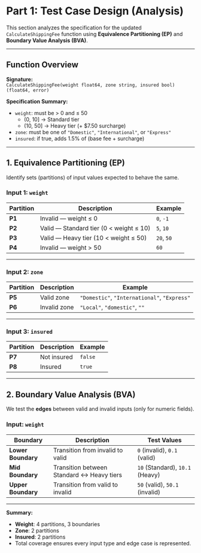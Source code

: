 # Part 1: Test Case Design (Analysis)

This section analyzes the specification for the updated `CalculateShippingFee` function using **Equivalence Partitioning (EP)** and **Boundary Value Analysis (BVA)**.

---

## Function Overview

**Signature:**  
`CalculateShippingFee(weight float64, zone string, insured bool) (float64, error)`

**Specification Summary:**
- `weight`: must be > 0 and ≤ 50  
  - (0, 10] → Standard tier  
  - (10, 50] → Heavy tier (+ $7.50 surcharge)
- `zone`: must be one of `"Domestic"`, `"International"`, or `"Express"`
- `insured`: if true, adds 1.5% of (base fee + surcharge)

---

##  1. Equivalence Partitioning (EP)

Identify sets (partitions) of input values expected to behave the same.

###  Input 1: `weight`

| Partition | Description | Example |
|------------|--------------|----------|
| **P1** | Invalid — weight ≤ 0 | `0`, `-1` |
| **P2** | Valid — Standard tier (0 < weight ≤ 10) | `5`, `10` |
| **P3** | Valid — Heavy tier (10 < weight ≤ 50) | `20`, `50` |
| **P4** | Invalid — weight > 50 | `60` |

---

### Input 2: `zone`

| Partition | Description | Example |
|------------|--------------|----------|
| **P5** | Valid zone | `"Domestic"`, `"International"`, `"Express"` |
| **P6** | Invalid zone | `"Local"`, `"domestic"`, `""` |

---

### Input 3: `insured`

| Partition | Description | Example |
|------------|--------------|----------|
| **P7** | Not insured | `false` |
| **P8** | Insured | `true` |

---

##  2. Boundary Value Analysis (BVA)

We test the **edges** between valid and invalid inputs (only for numeric fields).

### Input: `weight`

| Boundary | Description | Test Values |
|-----------|--------------|--------------|
| **Lower Boundary** | Transition from invalid to valid | `0` (invalid), `0.1` (valid) |
| **Mid Boundary** | Transition between Standard ↔ Heavy tiers | `10` (Standard), `10.1` (Heavy) |
| **Upper Boundary** | Transition from valid to invalid | `50` (valid), `50.1` (invalid) |

---

**Summary:**
- **Weight**: 4 partitions, 3 boundaries  
- **Zone**: 2 partitions  
- **Insured**:  2 partitions  
- Total coverage ensures every input type and edge case is represented.

